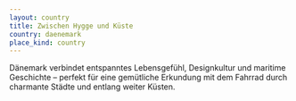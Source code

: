 ```yaml
---
layout: country
title: Zwischen Hygge und Küste
country: daenemark
place_kind: country
---
```


Dänemark verbindet entspanntes Lebensgefühl, Designkultur und maritime Geschichte – perfekt für eine gemütliche Erkundung mit dem Fahrrad durch charmante Städte und entlang weiter Küsten.

